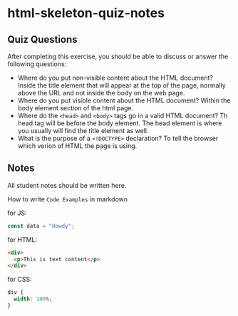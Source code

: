 # html-skeleton-quiz-notes

## Quiz Questions

After completing this exercise, you should be able to discuss or answer the following questions:

- Where do you put non-visible content about the HTML document?
Inside the title element that will appear at the top of the page, normally above the URL and not inside the body on the web page.
- Where do you put visible content about the HTML document?
Within the body element section of the html page.
- Where do the `<head>` and `<body>` tags go in a valid HTML document?
Th head tag will be before the body element. The head element is where you usually will find the title element as well.
- What is the purpose of a `<!DOCTYPE>` declaration?
To tell the browser which verion of HTML the page is using.
## Notes

All student notes should be written here.


How to write `Code Examples` in markdown

for JS:

```javascript
const data = "Howdy";
```

for HTML:

```html
<div>
  <p>This is text content</p>
</div>
```

for CSS:

```css
div {
  width: 100%;
}
```
